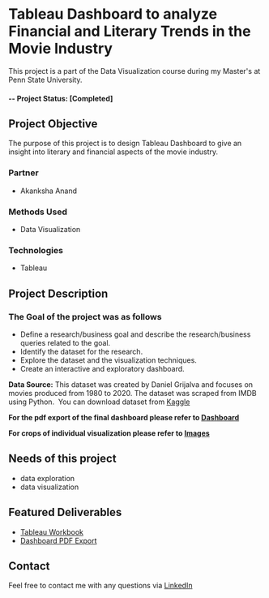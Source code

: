 # Tableau Dashboard to analyze Financial and Literary Trends in the Movie Industry
This project is a part of the Data Visualization course during my Master's at Penn State University.

#### -- Project Status: [Completed]

## Project Objective
The purpose of this project is to design Tableau Dashboard to give an insight into literary and financial aspects of the movie industry.

### Partner
* Akanksha Anand

### Methods Used
* Data Visualization

### Technologies
* Tableau

## Project Description

### The Goal of the project was as follows
* Define a research/business goal and describe the research/business queries related to the goal.
* Identify the dataset for the research.
* Explore the dataset and the visualization techniques.
* Create an interactive and exploratory dashboard.

**Data Source:** This dataset was created by Daniel Grijalva and focuses on movies produced from 1980 to 2020. The dataset was scraped from IMDB using Python.  You can download dataset from [Kaggle](https://www.kaggle.com/datasets/danielgrijalvas/movies)

**For the pdf export of the final dashboard please refer to [Dashboard](/Dashboard.pdf)**

**For crops of individual visualization please refer to [Images](/Data/Images/)**

## Needs of this project
- data exploration
- data visualization

## Featured Deliverables
* [Tableau Workbook](/Project.twbx)
* [Dashboard PDF Export](/Dashboard.pdf)

## Contact
Feel free to contact me with any questions via [LinkedIn](https://www.linkedin.com/in/akshay2718/)